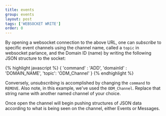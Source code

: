 ```yaml
---
title: events
group: events
layout: post
tags: ['WEBSOCKET WRITE']
order: 0
---
```

By opening a websocket connection to the above URL, one can _subscribe_ to specific event channels using the channel name, called a `topic` in websocket parlance, and the Domain ID (name) by writing the following JSON structure to the socket:

{% highlight javascript %}
{ 
    'command'  : 'ADD',
    'domainId' : 'DOMAIN_NAME',
    'topic':     'ODM_Channel'
}
{% endhighlight %}

Conversely, _unsubscribing_ is accomplished by changing the `command` to `REMOVE`.  Also note, in this example, we've used the `ODM_Channel`.  Replace that string name with another named channel of your choice.

Once open the channel will begin pushing structures of JSON data according to what is being seen on the channel, either Events or Messages. 